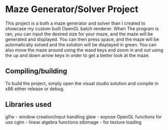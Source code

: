 # Maze Generator/Solver Project
This project is a both a maze generator and solver than I created to showcase my custom built OpenGL batch renderer. When The program is ran, you can input the desired size for your maze, and the maze will be generated and displayed.
You can then press space, and the maze will be automatically solved and the solution will be displayed in green. You can also move the maze around using the wasd keys and zoom in and out using the up and down arrow keys in order to
get a better look at the maze.

## Compiling/building
To build the project, simply open the visual studio solution and compile in x86 either release or debug.

## Libraries used
glfw - window creation/input handling
glew - expose OpenGL functions for use
cglm - linear algebra functions
stbimage - for texture loading
